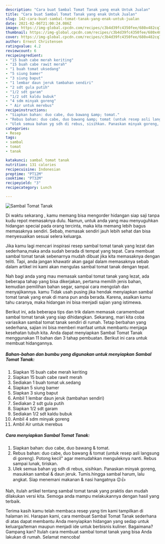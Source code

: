 ```yaml
---
description: "Cara buat Sambal Tomat Tanak yang enak Untuk Jualan"
title: "Cara buat Sambal Tomat Tanak yang enak Untuk Jualan"
slug: 142-cara-buat-sambal-tomat-tanak-yang-enak-untuk-jualan
date: 2021-02-06T21:00:24.086Z
image: https://img-global.cpcdn.com/recipes/c3b4d39fc4350fee/680x482cq70/sambal-tomat-tanak-foto-resep-utama.jpg
thumbnail: https://img-global.cpcdn.com/recipes/c3b4d39fc4350fee/680x482cq70/sambal-tomat-tanak-foto-resep-utama.jpg
cover: https://img-global.cpcdn.com/recipes/c3b4d39fc4350fee/680x482cq70/sambal-tomat-tanak-foto-resep-utama.jpg
author: Ernest Christensen
ratingvalue: 4.2
reviewcount: 6
recipeingredient:
- "15 buah cabe merah keriting"
- "15 buah cabe rawit merah"
- "1 buah tomat uksedang"
- "5 siung bamer"
- "3 siung baput"
- "1 lembar daun jeruk tambahan sendiri"
- "2 sdt gula putih"
- "1/2 sdt garam"
- "1/2 sdt kaldu bubuk"
- "4 sdm minyak goreng"
- " Air untuk merebus"
recipeinstructions:
- "Siapkan bahan: duo cabe, duo bawang &amp; tomat."
- "Rebus bahan: duo cabe, duo bawang &amp; tomat (untuk resep asli langsung di goreng). Potong kecil&#34; agar memudahkan menguleknya nanti. Rebus sampai lunak, tiriskan."
- "Ulek semua bahan yg sdh di rebus, sisihkan. Panaskan minyak goreng, masukkan sambal &amp; daun jeruk. Tumis.hingga sambal harum, lalu angkat. Siap menemani makanan &amp; nasi hangatnya 😉👍"
categories:
- Resep
tags:
- sambal
- tomat
- tanak

katakunci: sambal tomat tanak 
nutrition: 131 calories
recipecuisine: Indonesian
preptime: "PT12M"
cooktime: "PT32M"
recipeyield: "3"
recipecategory: Lunch

---
```



![Sambal Tomat Tanak](https://img-global.cpcdn.com/recipes/c3b4d39fc4350fee/680x482cq70/sambal-tomat-tanak-foto-resep-utama.jpg)

Di waktu  sekarang , kamu memang bisa mengorder hidangan siap saji tanpa kudu repot memasaknya dulu. Namun, untuk anda yang mau menyuguhkan hidangan special pada orang tercinta, maka kita memang lebih bagus memasaknya sendiri. Sebab, memasak sendiri jauh lebih sehat dan bisa menyesuaikan sesuai selera keluarga.

Jika kamu lagi mencari inspirasi resep sambal tomat tanak yang lezat dan sederhana,maka anda sudah berada di tempat yang tepat. Cara membuat sambal tomat tanak  sebenarnya mudah dibuat jika kita memasaknya dengan teliti. Tapi, anda jangan khawatir akan gagal dalam memasaknya 
sebab dalam artikel ini kami akan mengulas sambal tomat tanak dengan tepat.  



Nah bagi anda yang mau memasak sambal tomat tanak yang lezat, ada beberapa tahap yang bisa dikerjakan, pertama memilih jenis bahan, kemudian pemilihan bahan segar, sampai cara mengolah dan menyajikannya. kamu Tidak usah pusing jika hendak menyiapkan sambal tomat tanak yang enak di mana pun anda berada. Karena, asalkan kamu  tahu caranya, maka hidangan ini bisa menjadi sajian yang istimewa.

Berikut ini, ada beberapa tips dan trik dalam memasak caramembuat sambal tomat tanak yang siap dihidangkan. Sekarang, mari kita coba variasikan sambal tomat tanak sendiri di rumah. Tetap berbahan yang sederhana, sajian ini bisa memberi manfaat untuk membantu menjaga kesehatan tubuh kita. Anda dapat menyiapkan Sambal Tomat Tanak menggunakan 11 bahan dan 3 tahap pembuatan. Berikut ini cara untuk membuat hidangannya.

<!--inarticleads1-->

##### Bahan-bahan dan bumbu yang digunakan untuk menyiapkan Sambal Tomat Tanak:

1. Siapkan 15 buah cabe merah keriting
1. Siapkan 15 buah cabe rawit merah
1. Sediakan 1 buah tomat uk.sedang
1. Siapkan 5 siung bamer
1. Siapkan 3 siung baput
1. Ambil 1 lembar daun jeruk (tambahan sendiri)
1. Sediakan 2 sdt gula putih
1. Siapkan 1/2 sdt garam
1. Sediakan 1/2 sdt kaldu bubuk
1. Ambil 4 sdm minyak goreng
1. Ambil  Air untuk merebus




<!--inarticleads2-->

##### Cara menyiapkan Sambal Tomat Tanak:

1. Siapkan bahan: duo cabe, duo bawang &amp; tomat.
1. Rebus bahan: duo cabe, duo bawang &amp; tomat (untuk resep asli langsung di goreng). Potong kecil&#34; agar memudahkan menguleknya nanti. Rebus sampai lunak, tiriskan.
1. Ulek semua bahan yg sdh di rebus, sisihkan. Panaskan minyak goreng, masukkan sambal &amp; daun jeruk. Tumis.hingga sambal harum, lalu angkat. Siap menemani makanan &amp; nasi hangatnya 😉👍




Nah, itulah artikel tentang  sambal tomat tanak  yang praktis dan mudah dilakukan versi kita. Semoga anda mampu melakukannya dengan hasil yang terbaik. 

Terima kasih kamu telah membaca resep yang tim kami tampilkan di halaman ini. Harapan kami, cara membuat  Sambal Tomat Tanak sederhana di atas dapat membantu Anda menyiapkan hidangan yang sedap untuk keluarga/teman maupun menjadi ide untuk berbisnis kuliner. Bagaimana? Gampang kan? Itulah cara membuat sambal tomat tanak yang bisa Anda lakukan di rumah. Selamat mencoba!


